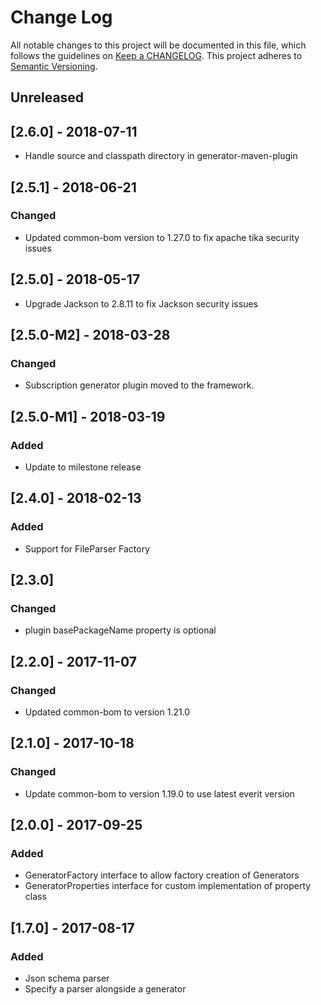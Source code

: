 # Change Log
All notable changes to this project will be documented in this file, which follows the guidelines 
on [Keep a CHANGELOG](http://keepachangelog.com/). This project adheres to 
[Semantic Versioning](http://semver.org/).

## Unreleased

## [2.6.0] - 2018-07-11
- Handle source and classpath directory in generator-maven-plugin

## [2.5.1] - 2018-06-21

### Changed
- Updated common-bom version to 1.27.0 to fix apache tika security issues

## [2.5.0] - 2018-05-17
- Upgrade Jackson to 2.8.11 to fix Jackson security issues 

## [2.5.0-M2] - 2018-03-28
### Changed
- Subscription generator plugin moved to the framework.

## [2.5.0-M1] - 2018-03-19
### Added
- Update to milestone release

## [2.4.0] - 2018-02-13
### Added
- Support for FileParser Factory

## [2.3.0]
### Changed
- plugin basePackageName property is optional

## [2.2.0] - 2017-11-07
### Changed
- Updated common-bom to version 1.21.0

## [2.1.0] - 2017-10-18
### Changed
- Update common-bom to version 1.19.0 to use latest everit version

## [2.0.0] - 2017-09-25
### Added
- GeneratorFactory interface to allow factory creation of Generators
- GeneratorProperties interface for custom implementation of property class

## [1.7.0] - 2017-08-17
### Added
- Json schema parser
- Specify a parser alongside a generator
